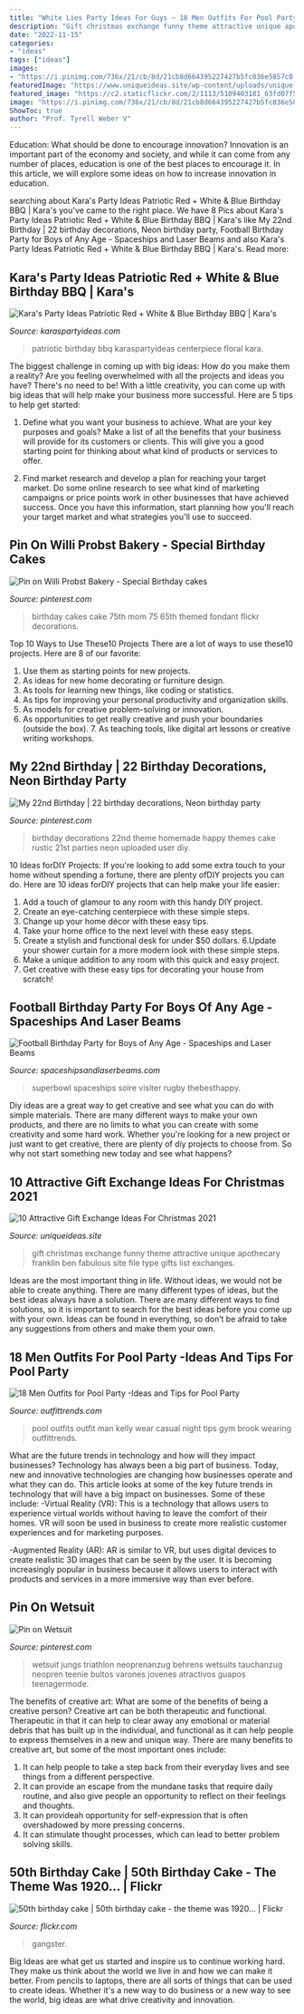 ```yaml
---
title: "White Lies Party Ideas For Guys ~ 18 Men Outfits For Pool Party -ideas And Tips For Pool Party"
description: "Gift christmas exchange funny theme attractive unique apothecary franklin ben fabulous site file type gifts list exchanges"
date: "2022-11-15"
categories:
- "ideas"
tags: ["ideas"]
images:
- "https://i.pinimg.com/736x/21/cb/8d/21cb8d664395227427b5fc036e5857c0.jpg"
featuredImage: "https://www.uniqueideas.site/wp-content/uploads/unique-gift-ideas-ben-franklin-apothecary-blog-1.jpg"
featured_image: "https://c2.staticflickr.com/2/1113/5109403181_63fd07f5b7_b.jpg"
image: "https://i.pinimg.com/736x/21/cb/8d/21cb8d664395227427b5fc036e5857c0.jpg"
ShowToc: true
author: "Prof. Tyrell Weber V"
---
```



Education: What should be done to encourage innovation?
Innovation is an important part of the economy and society, and while it can come from any number of places, education is one of the best places to encourage it. In this article, we will explore some ideas on how to increase innovation in education.

	

		
searching about Kara&#039;s Party Ideas Patriotic Red + White &amp; Blue Birthday BBQ | Kara&#039;s you've came to the right place. We have 8 Pics about Kara&#039;s Party Ideas Patriotic Red + White &amp; Blue Birthday BBQ | Kara&#039;s like My 22nd Birthday | 22 birthday decorations, Neon birthday party, Football Birthday Party for Boys of Any Age - Spaceships and Laser Beams and also Kara&#039;s Party Ideas Patriotic Red + White &amp; Blue Birthday BBQ | Kara&#039;s. Read more:
		
    
## Kara&#039;s Party Ideas Patriotic Red + White &amp; Blue Birthday BBQ | Kara&#039;s

<img loading=lazy src="https://karaspartyideas.com/wp-content/uploads/2016/07/Patriotic-Red-White-Blue-Birthday-BBQ-via-Karas-Party-Ideas-KarasPartyIdeas.com20.jpeg" onerror="this.onerror=null;this.src='https://tse3.mm.bing.net/th?id=OIP.UzPgSE5rm_YsVqZf-X0y_AHaLH&amp;pid=15.1';" alt="Kara&#039;s Party Ideas Patriotic Red + White &amp; Blue Birthday BBQ | Kara&#039;s">

_Source: karaspartyideas.com_

>patriotic birthday bbq karaspartyideas centerpiece floral kara. 

	

The biggest challenge in coming up with big ideas: How do you make them a reality?
Are you feeling overwhelmed with all the projects and ideas you have? There's no need to be! With a little creativity, you can come up with big ideas that will help make your business more successful. Here are 5 tips to help get started: 
1. Define what you want your business to achieve. What are your key purposes and goals? Make a list of all the benefits that your business will provide for its customers or clients. This will give you a good starting point for thinking about what kind of products or services to offer. 

2. Find market research and develop a plan for reaching your target market. Do some online research to see what kind of marketing campaigns or price points work in other businesses that have achieved success. Once you have this information, start planning how you'll reach your target market and what strategies you'll use to succeed.

    
## Pin On Willi Probst Bakery - Special Birthday Cakes

<img loading=lazy src="https://i.pinimg.com/736x/3d/00/93/3d0093488d120b7c48bdafbad4033d80--red-birthday-cakes-th-birthday.jpg" onerror="this.onerror=null;this.src='https://tse4.mm.bing.net/th?id=OIP.TDHwX7UcKGCB5b2fLn2r9gHaJ8&amp;pid=15.1';" alt="Pin on Willi Probst Bakery - Special Birthday cakes">

_Source: pinterest.com_

>birthday cakes cake 75th mom 75 65th themed fondant flickr decorations. 

	

Top 10 Ways to Use These10 Projects
There are a lot of ways to use these10 projects. Here are 8 of our favorite:
1. Use them as starting points for new projects.
2. As ideas for new home decorating or furniture design.
3. As tools for learning new things, like coding or statistics.
4. As tips for improving your personal productivity and organization skills.
5. As models for creative problem-solving or innovation.
6. As opportunities to get really creative and push your boundaries (outside the box).      7. As teaching tools, like digital art lessons or creative writing workshops. 
    
## My 22nd Birthday | 22 Birthday Decorations, Neon Birthday Party

<img loading=lazy src="https://i.pinimg.com/736x/0d/1b/5e/0d1b5e459e4bb4fa337a32de55bc84cf---birthday-birthday-ideas.jpg" onerror="this.onerror=null;this.src='https://tse3.mm.bing.net/th?id=OIP.-Dh4AbN-YyNPCWGQId0iawHaJ3&amp;pid=15.1';" alt="My 22nd Birthday | 22 birthday decorations, Neon birthday party">

_Source: pinterest.com_

>birthday decorations 22nd theme homemade happy themes cake rustic 21st parties neon uploaded user diy. 

	

10 Ideas forDIY Projects:
If you're looking to add some extra touch to your home without spending a fortune, there are plenty ofDIY projects you can do. Here are 10 ideas forDIY projects that can help make your life easier:
1. Add a touch of glamour to any room with this handy DIY project.
2. Create an eye-catching centerpiece with these simple steps.
3. Change up your home décor with these easy tips.
4. Take your home office to the next level with these easy steps.
5. Create a stylish and functional desk for under $50 dollars. 
6.Update your shower curtain for a more modern look with these simple steps. 
7. Make a unique addition to any room with this quick and easy project. 
8. Get creative with these easy tips for decorating your house from scratch!

    
## Football Birthday Party For Boys Of Any Age - Spaceships And Laser Beams

<img loading=lazy src="https://spaceshipsandlaserbeams.com/wp-content/uploads/2015/09/football-birthday-party-ideas-for-boys-09.jpg" onerror="this.onerror=null;this.src='https://tse2.mm.bing.net/th?id=OIP.ytXG38kXN8FNAMuKaRwL6wHaLZ&amp;pid=15.1';" alt="Football Birthday Party for Boys of Any Age - Spaceships and Laser Beams">

_Source: spaceshipsandlaserbeams.com_

>superbowl spaceships soire visiter rugby thebesthappy. 

	

Diy ideas are a great way to get creative and see what you can do with simple materials. There are many different ways to make your own products, and there are no limits to what you can create with some creativity and some hard work. Whether you're looking for a new project or just want to get creative, there are plenty of diy projects to choose from. So why not start something new today and see what happens?

    
## 10 Attractive Gift Exchange Ideas For Christmas 2021

<img loading=lazy src="https://www.uniqueideas.site/wp-content/uploads/unique-gift-ideas-ben-franklin-apothecary-blog-1.jpg" onerror="this.onerror=null;this.src='https://tse3.mm.bing.net/th?id=OIP.Q60szaVgH5Y-gUG9JJLXtwHaLc&amp;pid=15.1';" alt="10 Attractive Gift Exchange Ideas For Christmas 2021">

_Source: uniqueideas.site_

>gift christmas exchange funny theme attractive unique apothecary franklin ben fabulous site file type gifts list exchanges. 

	

Ideas are the most important thing in life. Without ideas, we would not be able to create anything. There are many different types of ideas, but the best ideas always have a solution. There are many different ways to find solutions, so it is important to search for the best ideas before you come up with your own. Ideas can be found in everything, so don’t be afraid to take any suggestions from others and make them your own.

    
## 18 Men Outfits For Pool Party -Ideas And Tips For Pool Party

<img loading=lazy src="http://www.outfittrends.com/wp-content/uploads/2015/10/article-2694924-1FA74D4B00000578-633_634x819.jpg" onerror="this.onerror=null;this.src='https://tse3.mm.bing.net/th?id=OIP.8k6bO0Lz11NsxW6-uQkxugHaJk&amp;pid=15.1';" alt="18 Men Outfits for Pool Party -Ideas and Tips for Pool Party">

_Source: outfittrends.com_

>pool outfits outfit man kelly wear casual night tips gym brook wearing outfittrends. 

	

What are the future trends in technology and how will they impact businesses?
Technology has always been a big part of business. Today, new and innovative technologies are changing how businesses operate and what they can do. This article looks at some of the key future trends in technology that will have a big impact on businesses. Some of these include:
-Virtual Reality (VR): This is a technology that allows users to experience virtual worlds without having to leave the comfort of their homes. VR will soon be used in business to create more realistic customer experiences and for marketing purposes.

-Augmented Reality (AR): AR is similar to VR, but uses digital devices to create realistic 3D images that can be seen by the user. It is becoming increasingly popular in business because it allows users to interact with products and services in a more immersive way than ever before.

    
## Pin On Wetsuit

<img loading=lazy src="https://i.pinimg.com/736x/21/cb/8d/21cb8d664395227427b5fc036e5857c0.jpg" onerror="this.onerror=null;this.src='https://tse1.mm.bing.net/th?id=OIP.xHaP1ohCG-gRILBv_wNoXgHaQc&amp;pid=15.1';" alt="Pin on Wetsuit">

_Source: pinterest.com_

>wetsuit jungs triathlon neoprenanzug behrens wetsuits tauchanzug neopren teenie bultos varones jovenes atractivos guapos teenagermode. 

	

The benefits of creative art: What are some of the benefits of being a creative person?
Creative art can be both therapeutic and functional. Therapeutic in that it can help to clear away any emotional or material debris that has built up in the individual, and functional as it can help people to express themselves in a new and unique way. There are many benefits to creative art, but some of the most important ones include: 
1. It can help people to take a step back from their everyday lives and see things from a different perspective.
2. It can provide an escape from the mundane tasks that require daily routine, and also give people an opportunity to reflect on their feelings and thoughts. 
3. It can provideah opportunity for self-expression that is often overshadowed by more pressing concerns. 
4. It can stimulate thought processes, which can lead to better problem solving skills.

    
## 50th Birthday Cake | 50th Birthday Cake - The Theme Was 1920… | Flickr

<img loading=lazy src="https://c2.staticflickr.com/2/1113/5109403181_63fd07f5b7_b.jpg" onerror="this.onerror=null;this.src='https://tse2.mm.bing.net/th?id=OIP.5p6NNEfTGKeaPy2_b605QwHaJ4&amp;pid=15.1';" alt="50th birthday cake | 50th birthday cake - the theme was 1920… | Flickr">

_Source: flickr.com_

>gangster. 

	

Big Ideas are what get us started and inspire us to continue working hard. They make us think about the world we live in and how we can make it better. From pencils to laptops, there are all sorts of things that can be used to create ideas. Whether it's a new way to do business or a new way to see the world, big ideas are what drive creativity and innovation.

